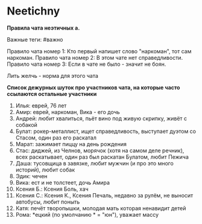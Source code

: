 # Neetichny
**Правила чата неэтичных а.**

Важные теги: #важно

Правило чата номер 1: Кто первый напишет слово "наркоман", тот сам наркоман.
Правило чата номер 2: В этом чате нет справедливости.
Правило чата номер 3: Если в чате не было - значит не боян.

Лить желчь - норма для этого чата

**Список дежурных шуток про участников чата, на которые часто ссылаются остальные участники**
1. Илья: еврей, 76 лет
1. Амир: еврей, наркоман, Вика - его дочь
1. Андрей: любит хвалиться, пьёт вино под живую скрипку, живёт с собакой
1. Булат: рокер-металлист, ищет справедливость, выступает дуэтом со Стасом, один раз его раскатал
1. Марат: зажимает пиццу на день рождения
1. Стас: диджей, из Челнов, морячок (хотя на самом деле речник), всех раскатывает, один раз был раскатан Булатом, любит Пежича
1. Даша: тусовщица в завязке, любит мужчин (и про это много историй), любит собак
1. Эдик: чечен
1. Вика: ест и не толстеет, дочь Амира
1. Ксения Б.: Ксения Боль, хач
1. Ксения С.: Ксения К., Ксения Печаль, недавно за рулём, не выносит автобусы, любит поныть
1. Катя: печёт творопышки, молодая мать которая ненавидит детей
1. Рома: \*ецкий (по умолчанию \* = "юн"), уважает массу
